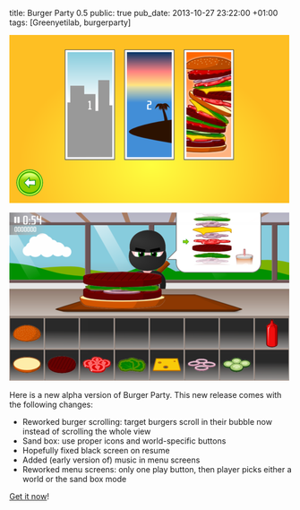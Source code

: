 title: Burger Party 0.5
public: true
pub_date: 2013-10-27 23:22:00 +01:00
tags: [Greenyetilab, burgerparty]


[![Select world, or create your own burgers](/projects/burgerparty/0.5/thumb-world-selector.png)](/projects/burgerparty/0.5/world-selector.png)

[![Big burgers scroll when they do not fit the bubble](/projects/burgerparty/0.5/thumb-scrolling-burger.png)](/projects/burgerparty/0.5/scrolling-burger.png)

Here is a new alpha version of Burger Party. This new release comes with the following changes:

- Reworked burger scrolling: target burgers scroll in their bubble now instead of scrolling the whole view
- Sand box: use proper icons and world-specific buttons
- Hopefully fixed black screen on resume
- Added (early version of) music in menu screens
- Reworked menu screens: only one play button, then player picks either a world or the sand box mode

[Get it now](/projects/burgerparty/)!
